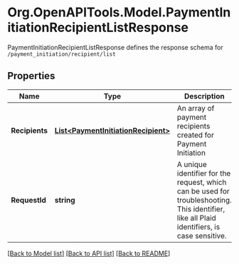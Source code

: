 # Org.OpenAPITools.Model.PaymentInitiationRecipientListResponse
PaymentInitiationRecipientListResponse defines the response schema for `/payment_initiation/recipient/list`

## Properties

Name | Type | Description | Notes
------------ | ------------- | ------------- | -------------
**Recipients** | [**List&lt;PaymentInitiationRecipient&gt;**](PaymentInitiationRecipient.md) | An array of payment recipients created for Payment Initiation | 
**RequestId** | **string** | A unique identifier for the request, which can be used for troubleshooting. This identifier, like all Plaid identifiers, is case sensitive. | 

[[Back to Model list]](../README.md#documentation-for-models) [[Back to API list]](../README.md#documentation-for-api-endpoints) [[Back to README]](../README.md)

